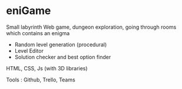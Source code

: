 # eniGame
Small labyrinth Web game, dungeon exploration, going through rooms which contains an enigma
- Random level generation (procedural)
- Level Editor
- Solution checker and best option finder

HTML, CSS, Js (with 3D libraries)

Tools : Github, Trello, Teams
